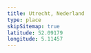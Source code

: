 ```yaml
---
title: Utrecht, Nederland
type: place
skipSitemap: true
latitude: 52.09179
longitude: 5.11457
---
```

